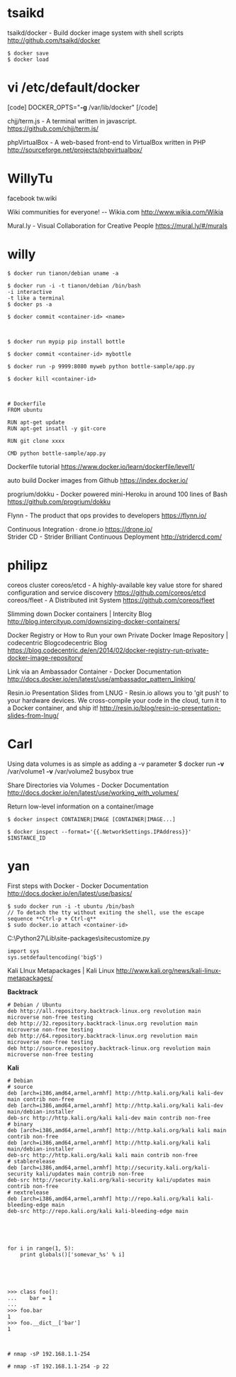 # tsaikd

tsaikd/docker - Build docker image system with shell scripts  
<http://github.com/tsaikd/docker>  


    $ docker save
    $ docker load


# vi /etc/default/docker
[code]
DOCKER_OPTS="**-g** /var/lib/docker"
[/code]


chjj/term.js - A terminal written in javascript.    
<https://github.com/chjj/term.js/>  

phpVirtualBox - A web-based front-end to VirtualBox written in PHP     
<http://sourceforge.net/projects/phpvirtualbox/>  


# WillyTu

facebook tw.wiki

Wiki communities for everyone! -- Wikia.com
<http://www.wikia.com/Wikia>  

Mural.ly - Visual Collaboration for Creative People
<https://mural.ly/#/murals>  
# willy                                                                                                             



    $ docker run tianon/debian uname -a
    
    $ docker run -i -t tianon/debian /bin/bash
    -i interactive
    -t like a terminal
    $ docker ps -a
    
    $ docker commit <container-id> <name>



    $ docker run mypip pip install bottle
    
    $ docker commit <container-id> mybottle
    
    $ docker run -p 9999:8080 myweb python bottle-sample/app.py
    
    $ docker kill <container-id>



    # Dockerfile
    FROM ubuntu
    
    RUN apt-get update
    RUN apt-get insatll -y git-core
    
    RUN git clone xxxx
    
    CMD python bottle-sample/app.py



Dockerfile tutorial
<https://www.docker.io/learn/dockerfile/level1/>  


auto build Docker images from Github
<https://index.docker.io/>  

progrium/dokku - Docker powered mini-Heroku in around 100 lines of Bash
<https://github.com/progrium/dokku>  

Flynn - The product that ops provides to developers
<https://flynn.io/>  


Continuous Integration · drone.io
<https://drone.io/>  
Strider CD - Strider Brilliant Continuous Deployment
<http://stridercd.com/>  


# philipz


coreos cluster
coreos/etcd - A highly-available key value store for shared configuration and service discovery
<https://github.com/coreos/etcd>  
coreos/fleet - A Distributed init System
<https://github.com/coreos/fleet>  

Slimming down Docker containers | Intercity Blog
<http://blog.intercityup.com/downsizing-docker-containers/>                                                                                                                      

Docker Registry or How to Run your own Private Docker Image Repository | codecentric Blogcodecentric Blog
<https://blog.codecentric.de/en/2014/02/docker-registry-run-private-docker-image-repository/>  

Link via an Ambassador Container - Docker Documentation
<http://docs.docker.io/en/latest/use/ambassador_pattern_linking/>  

Resin.io Presentation Slides from LNUG - Resin.io allows you to 'git push' to your hardware devices. We cross-compile your code in the cloud, turn it to a Docker container, and ship it!
<http://resin.io/blog/resin-io-presentation-slides-from-lnug/>  


# Carl


Using data volumes is as simple as adding a -v parameter 
$ docker run **-v** /var/volume1 **-v** /var/volume2 busybox true

Share Directories via Volumes - Docker Documentation
<http://docs.docker.io/en/latest/use/working_with_volumes/>  


Return low-level information on a container/image


    $ docker inspect CONTAINER|IMAGE [CONTAINER|IMAGE...]
    
    $ docker inspect --format='{{.NetworkSettings.IPAddress}}' $INSTANCE_ID


# yan


First steps with Docker - Docker Documentation
<http://docs.docker.io/en/latest/use/basics/>  


    $ sudo docker run -i -t ubuntu /bin/bash
    // To detach the tty without exiting the shell, use the escape sequence **Ctrl-p + Ctrl-q**
    $ sudo docker.io attach <container-id>


C:\Python27\Lib\site-packages\sitecustomize.py


    import sys
    sys.setdefaultencoding('big5')


Kali LInux Metapackages | Kali Linux
<http://www.kali.org/news/kali-linux-metapackages/>  

**Backtrack**


    # Debian / Ubuntu
    deb http://all.repository.backtrack-linux.org revolution main microverse non-free testing
    deb http://32.repository.backtrack-linux.org revolution main microverse non-free testing
    deb http://64.repository.backtrack-linux.org revolution main microverse non-free testing
    deb http://source.repository.backtrack-linux.org revolution main microverse non-free testing


**Kali**


    # Debian
    # source
    deb [arch=i386,amd64,armel,armhf] http://http.kali.org/kali kali-dev main contrib non-free
    deb [arch=i386,amd64,armel,armhf] http://http.kali.org/kali kali-dev main/debian-installer
    deb-src http://http.kali.org/kali kali-dev main contrib non-free
    # binary
    deb [arch=i386,amd64,armel,armhf] http://http.kali.org/kali kali main contrib non-free
    deb [arch=i386,amd64,armel,armhf] http://http.kali.org/kali kali main/debian-installer
    deb-src http://http.kali.org/kali kali main contrib non-free
    # stablerelease
    deb [arch=i386,amd64,armel,armhf] http://security.kali.org/kali-security kali/updates main contrib non-free
    deb-src http://security.kali.org/kali-security kali/updates main contrib non-free
    # nextrelease
    deb [arch=i386,amd64,armel,armhf] http://repo.kali.org/kali kali-bleeding-edge main
    deb-src http://repo.kali.org/kali kali-bleeding-edge main





    for i in range(1, 5): 
        print globals()['somevar_%s' % i]





    >>> class foo():
    ...    bar = 1
    ... 
    >>> foo.bar
    1
    >>> foo.__dict__['bar']
    1



    # nmap -sP 192.168.1.1-254
    
    # nmap -sT 192.168.1.1-254 -p 22
